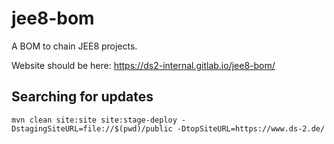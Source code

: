 # jee8-bom

A BOM to chain JEE8 projects.

Website should be here: <https://ds2-internal.gitlab.io/jee8-bom/>

## Searching for updates

    mvn clean site:site site:stage-deploy -DstagingSiteURL=file://$(pwd)/public -DtopSiteURL=https://www.ds-2.de/
